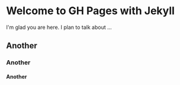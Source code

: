 # Welcome to GH Pages with Jekyll

I'm glad you are here. I plan to talk about ...

## Another

### Another

#### Another
